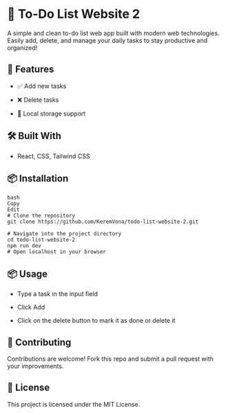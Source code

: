 # 📝 To-Do List Website 2
A simple and clean to-do list web app built with modern web technologies. Easily add, delete, and manage your daily tasks to stay productive and organized!

## 🚀 Features
- ✅ Add new tasks

- ❌ Delete tasks

- 💾 Local storage support

## 🛠️ Built With
- React, CSS, Tailwind CSS

## 📦 Installation
```
bash
Copy
Edit
# Clone the repository
git clone https://github.com/KeremVona/todo-list-website-2.git

# Navigate into the project directory
cd todo-list-website-2
npm run dev
# Open localhost in your browser
```

## 📦 Usage
- Type a task in the input field

- Click Add

- Click on the delete button to mark it as done or delete it

## 🤝 Contributing
Contributions are welcome! Fork this repo and submit a pull request with your improvements.

## 📄 License
This project is licensed under the MIT License.
